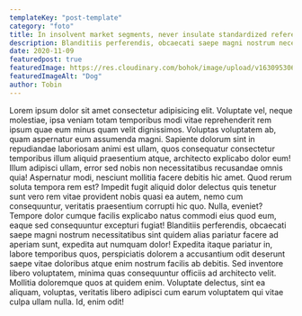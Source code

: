 ```yaml
---
templateKey: "post-template"
category: "foto"
title: In insolvent market segments, never insulate standardized reference entities.
description: Blanditiis perferendis, obcaecati saepe magni nostrum necessitatibus sint quidem alias pariatur facere ad aperiam sunt
date: 2020-11-09
featuredpost: true
featuredImage: https://res.cloudinary.com/bohok/image/upload/v1630953063/samples/food/dessert.jpg
featuredImageAlt: "Dog"
author: Tobin
---
```


Lorem ipsum dolor sit amet consectetur adipisicing elit. Voluptate vel, neque molestiae, ipsa veniam totam temporibus modi vitae reprehenderit rem ipsum quae eum minus quam velit dignissimos. Voluptas voluptatem ab, quam aspernatur eum assumenda magni. Sapiente dolorum sint in repudiandae laboriosam animi est ullam, quos consequatur consectetur temporibus illum aliquid praesentium atque, architecto explicabo dolor eum! Illum adipisci ullam, error sed nobis non necessitatibus recusandae omnis quia! Aspernatur modi, nesciunt mollitia facere debitis hic amet. Quod rerum soluta tempora rem est? Impedit fugit aliquid dolor delectus quis tenetur sunt vero rem vitae provident nobis quasi ea autem, nemo cum consequuntur, veritatis praesentium corrupti hic quo. Nulla, eveniet? Tempore dolor cumque facilis explicabo natus commodi eius quod eum, eaque sed consequuntur excepturi fugiat! Blanditiis perferendis, obcaecati saepe magni nostrum necessitatibus sint quidem alias pariatur facere ad aperiam sunt, expedita aut numquam dolor! Expedita itaque pariatur in, labore temporibus quos, perspiciatis dolorem a accusantium odit deserunt saepe vitae doloribus atque enim nostrum facilis ab debitis. Sed inventore libero voluptatem, minima quas consequuntur officiis ad architecto velit. Mollitia doloremque quos at quidem enim. Voluptate delectus, sint ea aliquam, voluptas, veritatis libero adipisci cum earum voluptatem qui vitae culpa ullam nulla. Id, enim odit!
